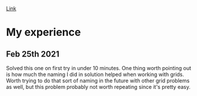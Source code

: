 [Link](https://leetcode.com/problems/lonely-pixel-i/)

# My experience
## Feb 25th 2021
Solved this one on first try in under 10 minutes.
One thing worth pointing out is how much the naming I did in solution helped when working with grids.
Worth trying to do that sort of naming in the future with other grid problems as well, but this problem probably not 
worth repeating since it's pretty easy.